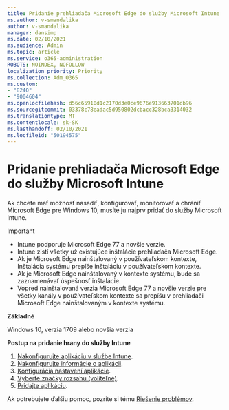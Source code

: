 ```yaml
---
title: Pridanie prehliadača Microsoft Edge do služby Microsoft Intune
ms.author: v-smandalika
author: v-smandalika
manager: dansimp
ms.date: 02/10/2021
ms.audience: Admin
ms.topic: article
ms.service: o365-administration
ROBOTS: NOINDEX, NOFOLLOW
localization_priority: Priority
ms.collection: Adm_O365
ms.custom:
- "8240"
- "9004604"
ms.openlocfilehash: d56c65910d1c2170d3e0ce9676e913663701db96
ms.sourcegitcommit: 03378c78eadac5d950802dcbacc328bca3314032
ms.translationtype: MT
ms.contentlocale: sk-SK
ms.lasthandoff: 02/10/2021
ms.locfileid: "50194575"
---
```

# <a name="add-microsoft-edge-to-microsoft-intune"></a>Pridanie prehliadača Microsoft Edge do služby Microsoft Intune

Ak chcete mať možnosť nasadiť, konfigurovať, monitorovať a chrániť Microsoft Edge pre Windows 10, musíte ju najprv pridať do služby Microsoft Intune.

> [!IMPORTANT]
- Intune podporuje Microsoft Edge 77 a novšie verzie.
- Intune zistí všetky už existujúce inštalácie prehliadača Microsoft Edge.
- Ak je Microsoft Edge nainštalovaný v používateľskom kontexte, Inštalácia systému prepíše inštaláciu v používateľskom kontexte.
- Ak je Microsoft Edge nainštalovaný v kontexte systému, bude sa zaznamenávať úspešnosť inštalácie.
- Vopred nainštalovaná verzia Microsoft Edge 77 a novšie verzie pre všetky kanály v používateľskom kontexte sa prepíšu v prehliadači Microsoft Edge nainštalovaným v kontexte systému.

**Základné**

Windows 10, verzia 1709 alebo novšia verzia

**Postup na pridanie hrany do služby Intune**

1. [Nakonfigurujte aplikáciu v službe Intune](https://docs.microsoft.com/mem/intune/apps/apps-windows-edge).
2. [Nakonfigurujte informácie o aplikácii](https://docs.microsoft.com/mem/intune/apps/apps-windows-edge).
3. [Konfigurácia nastavení aplikácie](https://docs.microsoft.com/mem/intune/apps/apps-windows-edge).
4. [Vyberte značky rozsahu (voliteľné)](https://docs.microsoft.com/mem/intune/apps/apps-windows-edge).
5. [Pridajte aplikáciu](https://docs.microsoft.com/mem/intune/apps/apps-windows-edge).

Ak potrebujete ďalšiu pomoc, pozrite si tému [Riešenie problémov](https://docs.microsoft.com/mem/intune/apps/apps-windows-edge).




